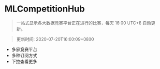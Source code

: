 # MLCompetitionHub

> 一站式显示各大数据竞赛平台正在进行的比赛，每天 16:00 UTC+8 自动更新。
  
> 更新时间: 2020-07-20T16:00:09+0800 

* 多家竞赛平台
* 多种订阅方式
* 下拉查看更多